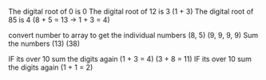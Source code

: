 The digital root of 0 is 0
The digital root of 12 is 3 (1 + 3)
The digital root of 85 is 4 (8 + 5 = 13 -> 1 + 3 = 4)

convert number to array to get the individual numbers  (8, 5) (9, 9, 9, 9)
Sum the numbers (13) (38)

IF its over 10 sum the digits again (1 + 3 = 4)  (3 + 8 = 11)
IF its over 10 sum the digits again             (1 + 1 = 2)